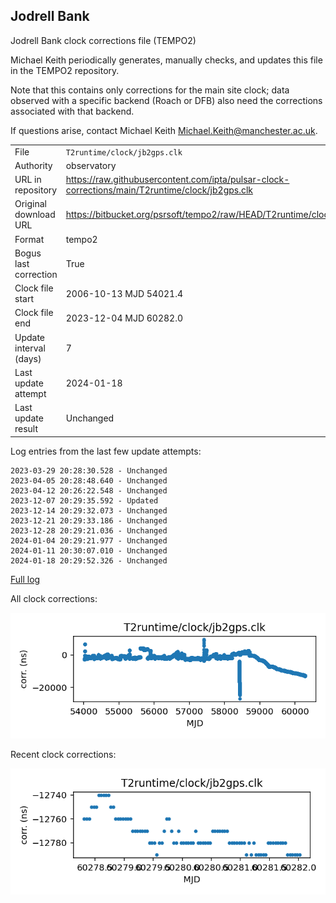 
## Jodrell Bank

Jodrell Bank clock corrections file (TEMPO2)

Michael Keith periodically generates, manually checks, and updates
this file in the TEMPO2 repository.

Note that this contains only corrections for the main site clock;
data observed with a specific backend (Roach or DFB) also
need the corrections associated with that backend.

If questions arise, contact Michael Keith
<Michael.Keith@manchester.ac.uk>.

|     |     |
|:--- |:--- |
| File | `T2runtime/clock/jb2gps.clk` |
| Authority | observatory |
| URL in repository | <https://raw.githubusercontent.com/ipta/pulsar-clock-corrections/main/T2runtime/clock/jb2gps.clk> |
| Original download URL | <https://bitbucket.org/psrsoft/tempo2/raw/HEAD/T2runtime/clock/jb2gps.clk> |
| Format | tempo2 |
| Bogus last correction | True |
| Clock file start | 2006-10-13 MJD 54021.4 |
| Clock file end | 2023-12-04 MJD 60282.0 |
| Update interval (days) | 7 |
| Last update attempt | 2024-01-18 |
| Last update result | Unchanged |

Log entries from the last few update attempts:
```
2023-03-29 20:28:30.528 - Unchanged
2023-04-05 20:28:48.640 - Unchanged
2023-04-12 20:26:22.548 - Unchanged
2023-12-07 20:29:35.592 - Updated
2023-12-14 20:29:32.073 - Unchanged
2023-12-21 20:29:33.186 - Unchanged
2023-12-28 20:29:21.036 - Unchanged
2024-01-04 20:29:21.977 - Unchanged
2024-01-11 20:30:07.010 - Unchanged
2024-01-18 20:29:52.326 - Unchanged
```
[Full log](https://raw.githubusercontent.com/ipta/pulsar-clock-corrections/main/log/T2runtime/clock/jb2gps.clk.log)


All clock corrections:

![plot of all clock corrections](jb2gps.clk.png "All corrections")

Recent clock corrections:

![plot of recent clock corrections](jb2gps.clk.short.png "Recent corrections")

